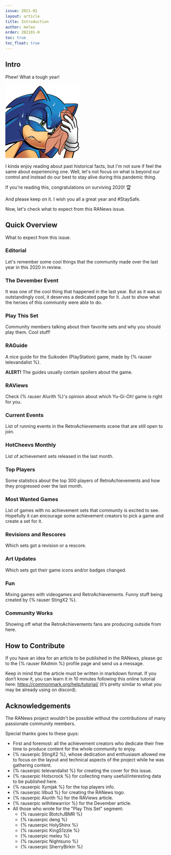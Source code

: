 ```yaml
---
issue: 2021-01
layout: article
title: Introduction
author: meleu
order: 202101-0
toc: true
toc_float: true
---
```


## Intro

Phew! What a tough year!

![Sonic sweating](img/ssweat.png)


I kinda enjoy reading about past historical facts, but I'm not sure if feel the same
about experiencing one. Well, let's not focus on what is beyond our control and
instead do our best to stay alive during this pandemic thing.

If you're reading this, congratulations on surviving 2020! :trophy:

And please keep on it. I wish you all a great year and #StaySafe.

Now, let's check what to expect from this RANews issue.


## Quick Overview

What to expect from this issue.


### Editorial

Let's remember some cool things that the community made over the last year in this 2020 in review.



### The Devember Event

It was one of the cool thing that happened in the last year. But as it was so outstandingly cool,
it deserves a dedicated page for it. Just to show what the heroes of this community were able
to do.



### Play This Set

Community members talking about their favorite sets and why you should play them. Cool stuff!


### RAGuide

A nice guide for the Suikoden (PlayStation) game, made by {% rauser televandalist %}.

**ALERT!** The guides usually contain spoilers about the game.


### RAViews

Check {% rauser Alurith %}'s opinion about which Yu-Gi-Oh! game is right for you.


### Current Events

List of running events in the RetroAchievements scene that are still open to join.


### HotCheevs Monthly

List of achievement sets released in the last month.


### Top Players

Some statistics about the top 300 players of RetroAchievements and how they progressed over the last month.


### Most Wanted Games

List of games with no achievement sets that community is excited to see. Hopefully it can encourage some achievement creators to pick a game and create a set for it.


### Revisions and Rescores

Which sets got a revision or a rescore.


### Art Updates

Which sets got their game icons and/or badges changed.


### Fun

Mixing games with videogames and RetroAchievements. Funny stuff being created by {% rauser StingX2 %}.


### Community Works

Showing off what the RetroAchievements fans are producing outside from here.


## How to Contribute

If you have an idea for an article to be published in the RANews, please go to the {% rauser RAdmin %} profile page and send us a message.

Keep in mind that the article must be written in markdown format. If you don’t know it, you can learn it in 10 minutes following this online tutorial here: <https://commonmark.org/help/tutorial/> (it’s pretty similar to what you may be already using on discord).



## Acknowledgements

The RANews project wouldn't be possible without the contributions of many passionate community members.

Special thanks goes to these guys:

- First and foremost: all the achievement creators who dedicate their free time to produce content for the whole community to enjoy.
- {% rauserpic StingX2 %}, whose dedication and enthusiasm allowed me to focus on the layout and technical aspects of the project while he was gathering content.
- {% rauserpic televandalist %} for creating the cover for this issue.
- {% rauserpic Hotscrock %} for collecting many useful/interesting data to be published here.
- {% rauserpic Xymjak %} for the top players info.
- {% rauserpic lilbud %} for creating the RANews logo.
- {% rauserpic Alurith %} for the RAViews article.
- {% rauserpic wilhitewarrior %} for the Devember article.
- All those who wrote for the "Play This Set" segment:
  - {% rauserpic BlotchJBMR %}
  - {% rauserpic deng %}
  - {% rauserpic HolyShinx %}
  - {% rauserpic KingS1zzle %}
  - {% rauserpic meleu %}
  - {% rauserpic Nightsuno %}
  - {% rauserpic SherryBirkin %}